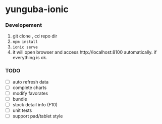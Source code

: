 # yunguba-ionic


### Developement

1. git clone , cd repo dir
2. `npm install`
3. `ionic serve`
4. it will open browser and access http://localhost:8100 automatically. if everything is ok.

### TODO

- [ ] auto refresh data
- [ ] complete charts
- [ ] modify favorates
- [ ] bundle
- [ ] stock detail info (F10)
- [ ] unit tests
- [ ] support pad/tablet style